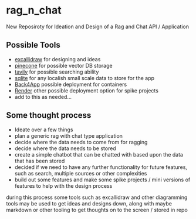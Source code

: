 # rag_n_chat
New Reposiroty for Ideation and Design of a Rag and Chat API / Application

## Possible Tools
- [excallidraw](https://excalidraw.com/) for designing and ideas
- [pinecone](https://www.pinecone.io/) for possible vector DB storage
- [tavily](https://tavily.com/) for possible searching ability
- [sqlite](https://www.sqlite.org/index.html) for any localish small scale data to store for the app
- [Back4App](https://www.back4app.com/) possible deployment for containers
- [Render](https://render.com/) other possible deployment option for spike projects
- add to this as needed...

## Some thought process
- Ideate over a few things
- plan a generic rag with chat type application
- decide where the data needs to come from for ragging
- decide where the data needs to be stored
- create a simple chatbot that can be chatted with based upon the data that has been stored
- decided if we need to have any further functionality for future features, such as search, multiple sources or other complexities
- build out some features and make some spike projects / mini versions of features to help with the design process

during this process some tools such as excallidraw and other diagramming tools may be used to get ideas and designs down, along with maybe markdown or other tooling to get thoughts on to the screen / stored in repo
